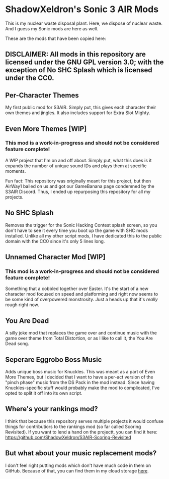 # ShadowXeldron's Sonic 3 AIR Mods

This is my nuclear waste disposal plant. Here, we dispose of nuclear waste. And I guess my Sonic mods are here as well.

These are the mods that have been copied here:
## DISCLAIMER: All mods in this repository are licensed under the GNU GPL version 3.0; with the exception of No SHC Splash which is licensed under the CC0.

Per-Character Themes
-
My first public mod for S3AIR. Simply put, this gives each character their own themes and jingles. It also includes support for Extra Slot Mighty.

Even More Themes [WIP]
-
### This mod is a work-in-progress and should not be considered feature complete!
A WIP project that I'm on and off about. Simply put, what this does is it expands the number of unique sound IDs and plays them at specific moments.

Fun fact: This repository was originally meant for this project, but then AirWay1 bailed on us and got our GameBanana page condemned by the S3AIR Discord. Thus, I ended up repurposing this repository for all my projects.

No SHC Splash
-
Removes the trigger for the Sonic Hacking Contest splash screen, so you don't have to see it every time you boot up the game with SHC mods installed. Unlike all my other script mods, I have dedicated this to the public domain with the CC0 since it's only 5 lines long.


Unnamed Character Mod [WIP]
-
### This mod is a work-in-progress and should not be considered feature complete!
Something that a cobbled together over Easter. It's the start of a new character mod focused on speed and platforming and right now seems to be some kind of overpowered monstrosity. Just a heads up that it's *really* rough right now.

You Are Dead
-
A silly joke mod that replaces the game over and continue music with the game over theme from Total Distortion, or as I like to call it, the You Are Dead song.

Seperare Eggrobo Boss Music
-
Adds unique boss music for Knuckles. This was meant as a part of Even More Themes, but I decided that I want to have a per-act version of the "pinch phase" music from the DS Pack in the mod instead. Since having Knuckles-specific stuff would probably make the mod to complicated, I've opted to split it off into its own script.


Where's your rankings mod?
-
I think that because this repository serves multiple projects it would confuse things for contributiors to the rankings mod (so far called Scoring Revisited). If you want to lend a hand on the projectt, you can find it here: https://github.com/ShadowXeldron/S3AIR-Scoring-Revisited

But what about your music replacement mods?
-
I don't feel right putting mods which don't have much code in them on GitHub. Because of that, you can find them in my cloud storage [here](https://mega.nz/folder/TiBkDZQD#HYsbMsR-LqBpL3PlbNhw9Q).
